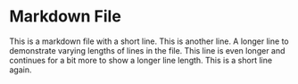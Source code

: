 # Markdown File

This is a markdown file with a short line.
This is another line.
A longer line to demonstrate varying lengths of lines in the file.
This line is even longer and continues for a bit more to show a longer line length.
This is a short line again.
